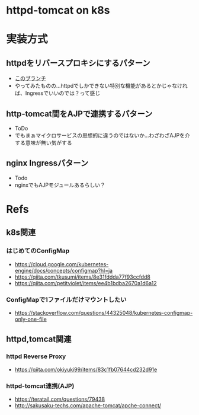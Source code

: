 # httpd-tomcat on k8s

# 実装方式

## httpdをリバースプロキシにするパターン

- [このブランチ](./tree/reverse_proxy/)
- やってみたものの…httpdでしかできない特別な機能があるとかじゃなければ、Ingressでいいのでは？って感じ

## http-tomcat間をAJPで連携するパターン

- ToDo
- でもまぁマイクロサービスの思想的に違うのではないか…わざわざAJPを介する意味が無い気がする

## nginx Ingressパターン

- Todo
- nginxでもAJPモジュールあるらしい？

# Refs

## k8s関連

### はじめてのConfigMap

- <https://cloud.google.com/kubernetes-engine/docs/concepts/configmap?hl=ja>
- <https://qiita.com/tkusumi/items/8e31fddda77f93ccfdd8>
- <https://qiita.com/petitviolet/items/ee4b1bdba2670a1d6a12>

### ConfigMapで1ファイルだけマウントしたい

- <https://stackoverflow.com/questions/44325048/kubernetes-configmap-only-one-file>

## httpd,tomcat関連

### httpd Reverse Proxy

- <https://qiita.com/okiyuki99/items/83c1fb07644cd232d91e>

### httpd-tomcat連携(AJP)

- <https://teratail.com/questions/79438>
- <http://sakusaku-techs.com/apache-tomcat/apche-connect/>
